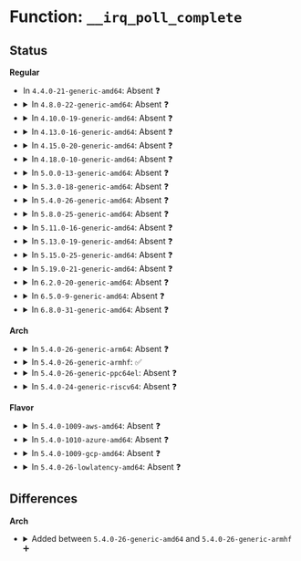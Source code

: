 # Function: <code>__irq_poll_complete</code>

## Status
<b>Regular</b>
<ul>
<li>
In <code>4.4.0-21-generic-amd64</code>: Absent ❓
</li>
<li>
<details>
<summary>In <code>4.8.0-22-generic-amd64</code>: Absent ❓</summary>

```json
{
  "name": "__irq_poll_complete",
  "collision_type": "Unique Static",
  "inline_type": "Full",
  "funcs": [
    {
      "addr": 18446744071583440787,
      "name": "__irq_poll_complete",
      "external": false,
      "loc": "lib/irq_poll.c:50",
      "file": "lib/irq_poll.c",
      "inline": "not declared, inlined",
      "caller_inline": [
        "lib/irq_poll.c:irq_poll_softirq",
        "lib/irq_poll.c:irq_poll_complete"
      ],
      "caller_func": []
    }
  ],
  "symbols": []
}
```
</details>
</li>
<li>
<details>
<summary>In <code>4.10.0-19-generic-amd64</code>: Absent ❓</summary>

```json
{
  "name": "__irq_poll_complete",
  "collision_type": "Unique Static",
  "inline_type": "Full",
  "funcs": [
    {
      "addr": 18446744071583566659,
      "name": "__irq_poll_complete",
      "external": false,
      "loc": "lib/irq_poll.c:50",
      "file": "lib/irq_poll.c",
      "inline": "not declared, inlined",
      "caller_inline": [
        "lib/irq_poll.c:irq_poll_softirq",
        "lib/irq_poll.c:irq_poll_complete"
      ],
      "caller_func": []
    }
  ],
  "symbols": []
}
```
</details>
</li>
<li>
<details>
<summary>In <code>4.13.0-16-generic-amd64</code>: Absent ❓</summary>

```json
{
  "name": "__irq_poll_complete",
  "collision_type": "Unique Static",
  "inline_type": "Full",
  "funcs": [
    {
      "addr": 18446744071583604042,
      "name": "__irq_poll_complete",
      "external": false,
      "loc": "lib/irq_poll.c:50",
      "file": "lib/irq_poll.c",
      "inline": "not declared, inlined",
      "caller_inline": [
        "lib/irq_poll.c:irq_poll_softirq",
        "lib/irq_poll.c:irq_poll_complete"
      ],
      "caller_func": []
    }
  ],
  "symbols": []
}
```
</details>
</li>
<li>
<details>
<summary>In <code>4.15.0-20-generic-amd64</code>: Absent ❓</summary>

```json
{
  "name": "__irq_poll_complete",
  "collision_type": "Unique Static",
  "inline_type": "Full",
  "funcs": [
    {
      "addr": 18446744071583850480,
      "name": "__irq_poll_complete",
      "external": false,
      "loc": "lib/irq_poll.c:51",
      "file": "lib/irq_poll.c",
      "inline": "not declared, inlined",
      "caller_inline": [
        "lib/irq_poll.c:irq_poll_softirq",
        "lib/irq_poll.c:irq_poll_complete"
      ],
      "caller_func": []
    }
  ],
  "symbols": []
}
```
</details>
</li>
<li>
<details>
<summary>In <code>4.18.0-10-generic-amd64</code>: Absent ❓</summary>

```json
{
  "name": "__irq_poll_complete",
  "collision_type": "Unique Static",
  "inline_type": "Full",
  "funcs": [
    {
      "addr": 18446744071584050631,
      "name": "__irq_poll_complete",
      "external": false,
      "loc": "lib/irq_poll.c:51",
      "file": "lib/irq_poll.c",
      "inline": "not declared, inlined",
      "caller_inline": [
        "lib/irq_poll.c:irq_poll_softirq",
        "lib/irq_poll.c:irq_poll_complete"
      ],
      "caller_func": []
    }
  ],
  "symbols": []
}
```
</details>
</li>
<li>
<details>
<summary>In <code>5.0.0-13-generic-amd64</code>: Absent ❓</summary>

```json
{
  "name": "__irq_poll_complete",
  "collision_type": "Unique Static",
  "inline_type": "Full",
  "funcs": [
    {
      "addr": 18446744071584133943,
      "name": "__irq_poll_complete",
      "external": false,
      "loc": "lib/irq_poll.c:51",
      "file": "lib/irq_poll.c",
      "inline": "not declared, inlined",
      "caller_inline": [
        "lib/irq_poll.c:irq_poll_softirq",
        "lib/irq_poll.c:irq_poll_complete"
      ],
      "caller_func": []
    }
  ],
  "symbols": []
}
```
</details>
</li>
<li>
<details>
<summary>In <code>5.3.0-18-generic-amd64</code>: Absent ❓</summary>

```json
{
  "name": "__irq_poll_complete",
  "collision_type": "Unique Static",
  "inline_type": "Full",
  "funcs": [
    {
      "addr": 18446744071584324167,
      "name": "__irq_poll_complete",
      "external": false,
      "loc": "lib/irq_poll.c:51",
      "file": "lib/irq_poll.c",
      "inline": "not declared, inlined",
      "caller_inline": [
        "lib/irq_poll.c:irq_poll_softirq",
        "lib/irq_poll.c:irq_poll_complete"
      ],
      "caller_func": []
    }
  ],
  "symbols": []
}
```
</details>
</li>
<li>
<details>
<summary>In <code>5.4.0-26-generic-amd64</code>: Absent ❓</summary>

```json
{
  "name": "__irq_poll_complete",
  "collision_type": "Unique Static",
  "inline_type": "Full",
  "funcs": [
    {
      "addr": 18446744071584458855,
      "name": "__irq_poll_complete",
      "external": false,
      "loc": "lib/irq_poll.c:51",
      "file": "lib/irq_poll.c",
      "inline": "not declared, inlined",
      "caller_inline": [
        "lib/irq_poll.c:irq_poll_softirq",
        "lib/irq_poll.c:irq_poll_complete"
      ],
      "caller_func": []
    }
  ],
  "symbols": []
}
```
</details>
</li>
<li>
<details>
<summary>In <code>5.8.0-25-generic-amd64</code>: Absent ❓</summary>

```json
{
  "name": "__irq_poll_complete",
  "collision_type": "Unique Static",
  "inline_type": "Full",
  "funcs": [
    {
      "addr": 18446744071585022429,
      "name": "__irq_poll_complete",
      "external": false,
      "loc": "lib/irq_poll.c:51",
      "file": "lib/irq_poll.c",
      "inline": "not declared, inlined",
      "caller_inline": [
        "lib/irq_poll.c:irq_poll_softirq",
        "lib/irq_poll.c:irq_poll_complete"
      ],
      "caller_func": []
    }
  ],
  "symbols": []
}
```
</details>
</li>
<li>
<details>
<summary>In <code>5.11.0-16-generic-amd64</code>: Absent ❓</summary>

```json
{
  "name": "__irq_poll_complete",
  "collision_type": "Unique Static",
  "inline_type": "Full",
  "funcs": [
    {
      "addr": 18446744071585171213,
      "name": "__irq_poll_complete",
      "external": false,
      "loc": "lib/irq_poll.c:51",
      "file": "lib/irq_poll.c",
      "inline": "not declared, inlined",
      "caller_inline": [
        "lib/irq_poll.c:irq_poll_softirq",
        "lib/irq_poll.c:irq_poll_complete"
      ],
      "caller_func": []
    }
  ],
  "symbols": []
}
```
</details>
</li>
<li>
<details>
<summary>In <code>5.13.0-19-generic-amd64</code>: Absent ❓</summary>

```json
{
  "name": "__irq_poll_complete",
  "collision_type": "Unique Static",
  "inline_type": "Full",
  "funcs": [
    {
      "addr": 18446744071585051421,
      "name": "__irq_poll_complete",
      "external": false,
      "loc": "lib/irq_poll.c:51",
      "file": "lib/irq_poll.c",
      "inline": "not declared, inlined",
      "caller_inline": [
        "lib/irq_poll.c:irq_poll_softirq",
        "lib/irq_poll.c:irq_poll_complete"
      ],
      "caller_func": []
    }
  ],
  "symbols": []
}
```
</details>
</li>
<li>
<details>
<summary>In <code>5.15.0-25-generic-amd64</code>: Absent ❓</summary>

```json
{
  "name": "__irq_poll_complete",
  "collision_type": "Unique Static",
  "inline_type": "Full",
  "funcs": [
    {
      "addr": 18446744071585495117,
      "name": "__irq_poll_complete",
      "external": false,
      "loc": "lib/irq_poll.c:51",
      "file": "lib/irq_poll.c",
      "inline": "not declared, inlined",
      "caller_inline": [
        "lib/irq_poll.c:irq_poll_softirq",
        "lib/irq_poll.c:irq_poll_complete"
      ],
      "caller_func": []
    }
  ],
  "symbols": []
}
```
</details>
</li>
<li>
<details>
<summary>In <code>5.19.0-21-generic-amd64</code>: Absent ❓</summary>

```json
{
  "name": "__irq_poll_complete",
  "collision_type": "Unique Static",
  "inline_type": "Full",
  "funcs": [
    {
      "addr": 18446744071586640331,
      "name": "__irq_poll_complete",
      "external": false,
      "loc": "lib/irq_poll.c:51",
      "file": "lib/irq_poll.c",
      "inline": "not declared, inlined",
      "caller_inline": [
        "lib/irq_poll.c:irq_poll_softirq",
        "lib/irq_poll.c:irq_poll_complete"
      ],
      "caller_func": []
    }
  ],
  "symbols": []
}
```
</details>
</li>
<li>
<details>
<summary>In <code>6.2.0-20-generic-amd64</code>: Absent ❓</summary>

```json
{
  "name": "__irq_poll_complete",
  "collision_type": "Unique Static",
  "inline_type": "Full",
  "funcs": [
    {
      "addr": 18446744071587883949,
      "name": "__irq_poll_complete",
      "external": false,
      "loc": "lib/irq_poll.c:51",
      "file": "lib/irq_poll.c",
      "inline": "not declared, inlined",
      "caller_inline": [
        "lib/irq_poll.c:irq_poll_softirq",
        "lib/irq_poll.c:irq_poll_complete"
      ],
      "caller_func": []
    }
  ],
  "symbols": []
}
```
</details>
</li>
<li>
<details>
<summary>In <code>6.5.0-9-generic-amd64</code>: Absent ❓</summary>

```json
{
  "name": "__irq_poll_complete",
  "collision_type": "Unique Static",
  "inline_type": "Full",
  "funcs": [
    {
      "addr": 18446744071588155773,
      "name": "__irq_poll_complete",
      "external": false,
      "loc": "lib/irq_poll.c:51",
      "file": "lib/irq_poll.c",
      "inline": "not declared, inlined",
      "caller_inline": [
        "lib/irq_poll.c:irq_poll_softirq",
        "lib/irq_poll.c:irq_poll_complete"
      ],
      "caller_func": []
    }
  ],
  "symbols": []
}
```
</details>
</li>
<li>
<details>
<summary>In <code>6.8.0-31-generic-amd64</code>: Absent ❓</summary>

```json
{
  "name": "__irq_poll_complete",
  "collision_type": "Unique Static",
  "inline_type": "Full",
  "funcs": [
    {
      "addr": 18446744071588445421,
      "name": "__irq_poll_complete",
      "external": false,
      "loc": "lib/irq_poll.c:51",
      "file": "lib/irq_poll.c",
      "inline": "not declared, inlined",
      "caller_inline": [
        "lib/irq_poll.c:irq_poll_softirq",
        "lib/irq_poll.c:irq_poll_complete"
      ],
      "caller_func": []
    }
  ],
  "symbols": []
}
```
</details>
</li>
</ul>
<b>Arch</b>
<ul>
<li>
<details>
<summary>In <code>5.4.0-26-generic-arm64</code>: Absent ❓</summary>

```json
{
  "name": "__irq_poll_complete",
  "collision_type": "Unique Static",
  "inline_type": "Full",
  "funcs": [
    {
      "addr": 18446603336496348636,
      "name": "__irq_poll_complete",
      "external": false,
      "loc": "lib/irq_poll.c:51",
      "file": "lib/irq_poll.c",
      "inline": "not declared, inlined",
      "caller_inline": [
        "lib/irq_poll.c:irq_poll_softirq",
        "lib/irq_poll.c:irq_poll_complete"
      ],
      "caller_func": []
    }
  ],
  "symbols": []
}
```
</details>
</li>
<li>
<details>
<summary>In <code>5.4.0-26-generic-armhf</code>: ✅</summary>

```c
void __irq_poll_complete(struct irq_poll * iop)
```

```json
{
  "name": "__irq_poll_complete",
  "collision_type": "Unique Static",
  "inline_type": "No",
  "funcs": [
    {
      "addr": 3229680108,
      "name": "__irq_poll_complete",
      "external": false,
      "loc": "lib/irq_poll.c:51",
      "file": "lib/irq_poll.c",
      "inline": "seen, unknown",
      "caller_inline": [],
      "caller_func": [
        "lib/irq_poll.c:irq_poll_softirq",
        "lib/irq_poll.c:irq_poll_complete"
      ]
    }
  ],
  "symbols": [
    {
      "addr": 3229680108,
      "name": "__irq_poll_complete",
      "section": ".text",
      "bind": "STB_LOCAL",
      "size": 80
    }
  ]
}
```
</details>
</li>
<li>
<details>
<summary>In <code>5.4.0-26-generic-ppc64el</code>: Absent ❓</summary>

```json
{
  "name": "__irq_poll_complete",
  "collision_type": "Unique Static",
  "inline_type": "Full",
  "funcs": [
    {
      "addr": 13835058055290671668,
      "name": "__irq_poll_complete",
      "external": false,
      "loc": "lib/irq_poll.c:51",
      "file": "lib/irq_poll.c",
      "inline": "not declared, inlined",
      "caller_inline": [
        "lib/irq_poll.c:irq_poll_softirq",
        "lib/irq_poll.c:irq_poll_complete"
      ],
      "caller_func": []
    }
  ],
  "symbols": []
}
```
</details>
</li>
<li>
<details>
<summary>In <code>5.4.0-24-generic-riscv64</code>: Absent ❓</summary>

```json
{
  "name": "__irq_poll_complete",
  "collision_type": "Unique Static",
  "inline_type": "Full",
  "funcs": [
    {
      "addr": 18446743936275394854,
      "name": "__irq_poll_complete",
      "external": false,
      "loc": "lib/irq_poll.c:51",
      "file": "lib/irq_poll.c",
      "inline": "not declared, inlined",
      "caller_inline": [
        "lib/irq_poll.c:irq_poll_softirq",
        "lib/irq_poll.c:irq_poll_complete"
      ],
      "caller_func": []
    }
  ],
  "symbols": []
}
```
</details>
</li>
</ul>
<b>Flavor</b>
<ul>
<li>
<details>
<summary>In <code>5.4.0-1009-aws-amd64</code>: Absent ❓</summary>

```json
{
  "name": "__irq_poll_complete",
  "collision_type": "Unique Static",
  "inline_type": "Full",
  "funcs": [
    {
      "addr": 18446744071584427591,
      "name": "__irq_poll_complete",
      "external": false,
      "loc": "lib/irq_poll.c:51",
      "file": "lib/irq_poll.c",
      "inline": "not declared, inlined",
      "caller_inline": [
        "lib/irq_poll.c:irq_poll_softirq",
        "lib/irq_poll.c:irq_poll_complete"
      ],
      "caller_func": []
    }
  ],
  "symbols": []
}
```
</details>
</li>
<li>
<details>
<summary>In <code>5.4.0-1010-azure-amd64</code>: Absent ❓</summary>

```json
{
  "name": "__irq_poll_complete",
  "collision_type": "Unique Static",
  "inline_type": "Full",
  "funcs": [
    {
      "addr": 18446744071584362608,
      "name": "__irq_poll_complete",
      "external": false,
      "loc": "lib/irq_poll.c:51",
      "file": "lib/irq_poll.c",
      "inline": "not declared, inlined",
      "caller_inline": [
        "lib/irq_poll.c:irq_poll_softirq",
        "lib/irq_poll.c:irq_poll_complete"
      ],
      "caller_func": []
    }
  ],
  "symbols": []
}
```
</details>
</li>
<li>
<details>
<summary>In <code>5.4.0-1009-gcp-amd64</code>: Absent ❓</summary>

```json
{
  "name": "__irq_poll_complete",
  "collision_type": "Unique Static",
  "inline_type": "Full",
  "funcs": [
    {
      "addr": 18446744071584410503,
      "name": "__irq_poll_complete",
      "external": false,
      "loc": "lib/irq_poll.c:51",
      "file": "lib/irq_poll.c",
      "inline": "not declared, inlined",
      "caller_inline": [
        "lib/irq_poll.c:irq_poll_softirq",
        "lib/irq_poll.c:irq_poll_complete"
      ],
      "caller_func": []
    }
  ],
  "symbols": []
}
```
</details>
</li>
<li>
<details>
<summary>In <code>5.4.0-26-lowlatency-amd64</code>: Absent ❓</summary>

```json
{
  "name": "__irq_poll_complete",
  "collision_type": "Unique Static",
  "inline_type": "Full",
  "funcs": [
    {
      "addr": 18446744071584516567,
      "name": "__irq_poll_complete",
      "external": false,
      "loc": "lib/irq_poll.c:51",
      "file": "lib/irq_poll.c",
      "inline": "not declared, inlined",
      "caller_inline": [
        "lib/irq_poll.c:irq_poll_softirq",
        "lib/irq_poll.c:irq_poll_complete"
      ],
      "caller_func": []
    }
  ],
  "symbols": []
}
```
</details>
</li>
</ul>

## Differences
<b>Arch</b>
<ul>
<li>
<details>
<summary>Added between <code>5.4.0-26-generic-amd64</code> and <code>5.4.0-26-generic-armhf</code> ➕</summary>

```c
void __irq_poll_complete(struct irq_poll * iop)
```
</details>
</li>
</ul>
